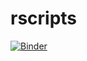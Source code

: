 # rscripts

[![Binder](https://mybinder.org/badge_logo.svg)](https://mybinder.org/v2/gh/draves15/rscripts.git/HEAD)
